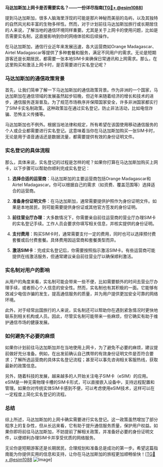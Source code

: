 **马达加斯加上网卡是否需要实名？——一份详尽指南[[TG💪+ @esim1088](https://t.me/s/esim1088)]**

提到马达加斯加，很多人脑海里浮现的可能是那片神秘而美丽的岛屿，以及其独特的自然风光和丰富的生物多样性。然而，对于计划前往马达加斯加旅行或长期居住的人来说，了解当地的通信环境同样重要。尤其是关于上网卡的使用问题，比如是否需要实名制，这直接影响到你的网络体验和后续操作。

在马达加斯加，通信行业近年来发展迅速，各大运营商如Orange Madagascar、Airtel Madagascar等提供了多种套餐和服务，满足不同用户的需求。无论是短期游客还是长期居民，都需要一张本地SIM卡来确保日常通讯和上网需求。那么，在这里购买和激活上网卡时，是否需要进行实名登记呢？

### 马达加斯加的通信政策背景

首先，让我们简单了解一下马达加斯加的通信政策背景。作为非洲的一个国家，马达加斯加在通信领域的发展虽然起步较晚，但近年来随着经济的增长和技术的进步，通信服务逐渐普及。为了规范市场秩序并保障国家安全，许多非洲国家都实行了SIM卡实名制政策。这种政策旨在通过实名登记，防止非法活动，比如电信诈骗、恐怖主义传播等。

马达加斯加也不例外。根据当地法律和规定，所有希望在该国使用移动通信服务的个人或企业都需要进行实名登记。这意味着当你在马达加斯加购买一张SIM卡时，无论是用于语音通话还是数据流量，都需要提供有效的身份证明文件。

### 实名登记的具体流程

那么，具体来说，实名登记的过程是怎样的呢？如果你打算在马达加斯加购买上网卡，以下步骤可以帮助你顺利完成实名登记：

1. **选择合适的运营商**：马达加斯加的主要运营商包括Orange Madagascar和Airtel Madagascar。你可以根据自己的需求（如资费、覆盖范围等）选择适合的运营商。

2. **准备身份证明文件**：在马达加斯加，通常需要提供护照作为身份证明文件。如果是本地居民，则可能需要提供身份证或其他官方签发的身份证明。

3. **前往营业厅办理**：大多数情况下，你需要亲自前往运营商的营业厅办理SIM卡的实名登记手续。工作人员会要求你填写相关信息，并核实提供的身份证明。

4. **支付费用**：购买SIM卡时，通常需要支付一定的费用，同时也可以选择预付费套餐或后付费套餐。具体费用因运营商和套餐类型而异。

5. **激活SIM卡**：完成实名登记后，你需要按照指示激活SIM卡。有些运营商可能提供在线激活服务，但通常建议亲自前往营业厅以确保顺利激活。

### 实名制对用户的影响

从用户的角度来看，实名制可能会带来一些不便，比如需要额外的时间去营业厅办理手续，或者担心个人信息的安全性。然而，实名制也有其积极的一面。它能够有效减少电信诈骗的发生，提高通信服务的质量，并为用户提供更加安全可靠的网络环境。

此外，对于经常出国旅行的人来说，实名制还可以帮助你在遇到紧急情况时更快地联系到相关机构或人员。因此，尽管实名制可能带来一些麻烦，但它确实有助于维护通信市场的健康发展。

### 如何避免不必要的麻烦

如果你计划前往马达加斯加并在当地使用上网卡，为了避免不必要的麻烦，建议提前做好充分准备。例如，在出发前确认自己携带的有效身份证明文件是否符合要求；了解所选运营商的具体实名登记流程；甚至可以事先咨询相关客服热线，获取最新的政策信息。

另外，随着科技的发展，越来越多的人开始关注电子SIM卡（eSIM）的应用。eSIM是一种无需物理卡槽的SIM卡形式，可以直接嵌入设备中，支持远程配置和管理。如果你对传统实体SIM卡感到不便，可以考虑使用eSIM技术，这样可以在一定程度上简化实名登记的流程。

### 总结

综上所述，马达加斯加的上网卡确实需要进行实名登记。这一政策虽然增加了部分程序上的复杂性，但从长远来看，它有助于提升通信服务质量，保护用户权益。如果你即将前往马达加斯加，不妨提前了解相关政策，并准备好必要的身份证明文件，以便顺利办理SIM卡并享受优质的网络服务。

无论你是短期游客还是长期居民，合理规划和准备总是成功的第一步。希望这篇指南能为你提供实用的信息和支持，让你在马达加斯加的旅程更加顺畅愉快！[[TG💪+ @esim1088](https://t.me/s/esim1088) ![Image](https://i.postimg.cc/4NQfJmqS/Snipaste-2025-05-13-00-14-12.png)]